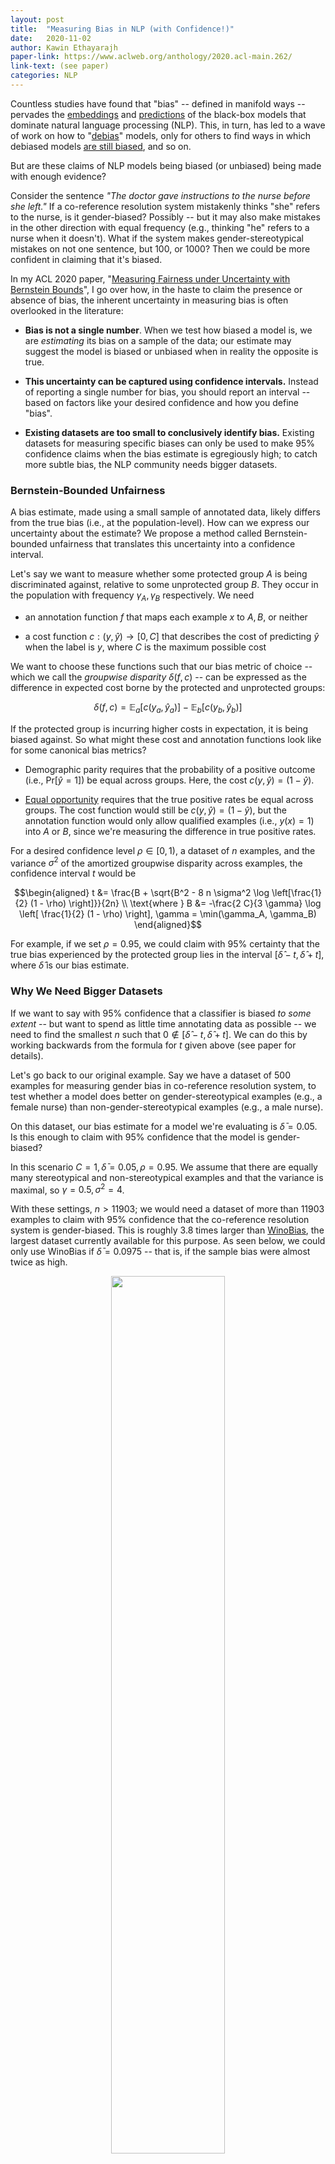 ```yaml
---
layout: post
title:  "Measuring Bias in NLP (with Confidence!)"
date:   2020-11-02
author: Kawin Ethayarajh 
paper-link: https://www.aclweb.org/anthology/2020.acl-main.262/
link-text: (see paper)
categories: NLP
---
```

Countless studies have found that "bias" -- defined in manifold ways -- pervades the [embeddings](https://arxiv.org/abs/1904.03310) and [predictions](https://arxiv.org/abs/1804.09301) of the black-box models that dominate natural language processing (NLP). This, in turn, has led to a wave of work on how to "[debias](http://papers.nips.cc/paper/6228-man-is-to-computer-programmer-as-woman-is-to-homemaker-d)" models, only for others to find ways in which debiased models [are still biased](https://arxiv.org/abs/1903.03862), and so on.

But are these claims of NLP models being biased (or unbiased) being made with enough evidence?

Consider the sentence _"The doctor gave instructions to the nurse before she left."_ If a co-reference resolution system mistakenly thinks "she" refers to the nurse, is it gender-biased? Possibly -- but it may also make mistakes in the other direction with equal frequency (e.g., thinking "he" refers to a nurse when it doesn't). What if the system makes gender-stereotypical mistakes on not one sentence, but 100, or 1000? Then we could be more confident in claiming that it's biased.

In my ACL 2020 paper, "[Measuring Fairness under Uncertainty with Bernstein Bounds](https://www.aclweb.org/anthology/2020.acl-main.262/)", I go over how, in the haste to claim the presence or absence of bias, the inherent uncertainty in measuring bias is often overlooked in the literature:

- **Bias is not a single number**. When we test how biased a model is, we are *estimating* its bias on a sample of the data; our estimate may suggest the model is biased or unbiased when in reality the opposite is true.

- **This uncertainty can be captured using confidence intervals.** Instead of reporting a single number for bias, you should report an interval -- based on factors like your desired confidence and how you define "bias".

- **Existing datasets are too small to conclusively identify bias.** Existing datasets for measuring specific biases can only be used to make 95% confidence claims when the bias estimate is egregiously high; to catch more subtle bias, the NLP community needs bigger datasets.


### Bernstein-Bounded Unfairness

A bias estimate, made using a small sample of annotated data, likely differs from the true bias (i.e., at the population-level). How can we express our uncertainty about the estimate? We propose a method called Bernstein-bounded unfairness that translates this uncertainty into a confidence interval.

Let's say we want to measure whether some protected group $A$ is being discriminated against, relative to some unprotected group $B$. They occur in the population with frequency $\gamma_A, \gamma_B$ respectively. We need

- an annotation function $f$ that maps each example $x$ to $A, B,$ or neither

- a cost function $c : (y, \hat{y}) \to [0,C]$ that describes the cost of predicting $\hat{y}$ when the label is $y$, where $C$ is the maximum possible cost

We want to choose these functions such that our bias metric of choice -- which we call the *groupwise disparity* $\delta(f,c)$ -- can be expressed as the difference in expected cost borne by the protected and unprotected groups:

$$\delta(f,c) = \mathbb{E}_a[c(y_a, \hat{y}_a)] - \mathbb{E}_b[c(y_b, \hat{y}_b)]$$

If the protected group is incurring higher costs in expectation, it is being biased against. So what might these cost and annotation functions look like for some canonical bias metrics?

- Demographic parity requires that the probability of a positive outcome (i.e., $\text{Pr}[\hat{y} = 1]$) be equal across groups. Here, the cost $c(y, \hat{y}) = (1 - \hat{y})$.

- [Equal opportunity](https://arxiv.org/abs/1610.02413) requires that the true positive rates be equal across groups. The cost function would still be $c(y, \hat{y}) = (1 - \hat{y})$, but the annotation function would only allow qualified examples (i.e., $y(x) = 1$) into $A$ or $B$, since we're measuring the difference in true positive rates.

For a desired confidence level $\rho \in [0,1)$, a dataset of $n$ examples, and the variance $\sigma^2$ of the amortized groupwise disparity across examples, the confidence interval $t$ would be 

$$\begin{aligned}
t &= \frac{B + \sqrt{B^2 - 8 n \sigma^2 \log \left[\frac{1}{2} (1 - \rho) \right]}}{2n} \\
\text{where } B &= -\frac{2 C}{3 \gamma} \log \left[ \frac{1}{2} (1 - \rho) \right],  \gamma = \min(\gamma_A, \gamma_B)
\end{aligned}$$

For example, if we set $\rho = 0.95$, we could claim with 95% certainty that the true bias experienced by the protected group lies in the interval $[ \hat{\delta} - t, \hat{\delta} + t]$, where $\hat{\delta}$ is our bias estimate.


### Why We Need Bigger Datasets 

If we want to say with 95% confidence that a classifier is biased *to some extent* -- but want to spend as little time annotating data as possible -- we need to find the smallest $n$ such that $0 \not\in [ \hat{\delta} - t, \hat{\delta} + t]$. We can do this by working backwards from the formula for $t$ given above (see paper for details).

Let's go back to our original example. Say we have a dataset of 500 examples for measuring gender bias in co-reference resolution system, to test whether a model does better on gender-stereotypical examples (e.g., a female nurse) than non-gender-stereotypical examples (e.g., a male nurse). 

On this dataset, our bias estimate for a model we're evaluating is $\bar{\delta} = 0.05$. Is this enough to claim with 95% confidence that the model is gender-biased?

In this scenario $C = 1, \bar{\delta} = 0.05, \rho = 0.95$. We assume that there are equally many stereotypical and non-stereotypical examples and that the variance is maximal, so $\gamma = 0.5, \sigma^2 = 4$. 

With these settings, $n > 11903$; we would need a dataset of more than 11903 examples to claim with 95% confidence that the co-reference resolution system is gender-biased. This is roughly 3.8 times larger than [WinoBias](https://arxiv.org/abs/1804.06876), the largest dataset currently available for this purpose. As seen below, we could only use WinoBias if $\bar{\delta} = 0.0975$ -- that is, if the sample bias were almost twice as high.

<p align="center">
	<img src="{{ site.url }}/blog/assets/bbu_3.png" style="width: 60%">
</p>

What if we want to catch more subtle bias? Although it may be possible to derive tighter confidence intervals, what we really need are larger bias-specific datasets. Although the datasets we currently have are undoubtedly helpful, they need to be much larger in order to be a useful diagnostic.


If you found this post useful, you can cite our paper as follows:

	@inproceedings{ethayarajh-2020-classifier,
    title = "Is Your Classifier Actually Biased? Measuring Fairness under Uncertainty with Bernstein Bounds",
    author = "Ethayarajh, Kawin",
    booktitle = "Proceedings of the 58th Annual Meeting of the Association for Computational Linguistics",
    month = jul,
    year = "2020",
    address = "Online",
    publisher = "Association for Computational Linguistics",
    url = "https://www.aclweb.org/anthology/2020.acl-main.262",
    doi = "10.18653/v1/2020.acl-main.262",
    pages = "2914--2919",
	}



##### Acknowledgements

<p class="small-text"> 
<!-- Many thanks to Krishnapriya Vishnubhotla, Jieyu Zhao, and Hila Gonen for their feedback on this blog post!  -->
</p>

